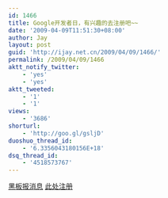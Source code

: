 ```yaml
---
id: 1466
title: Google开发者日，有兴趣的去注册吧~~
date: '2009-04-09T11:51:30+08:00'
author: Jay
layout: post
guid: 'http://ijay.net.cn/2009/04/09/1466/'
permalink: /2009/04/09/1466
aktt_notify_twitter:
    - 'yes'
    - 'yes'
aktt_tweeted:
    - '1'
    - '1'
views:
    - '3686'
shorturl:
    - 'http://goo.gl/gsljD'
duoshuo_thread_id:
    - '6.3356043180156E+18'
dsq_thread_id:
    - '4518573767'
---
```


<a href="http://www.google.com.hk/ggblog/googlechinablog/2009/04/2009_3368.html" target="_blank">黑板报消息</a>
<a href="http://code.google.com/intl/zh-CN/events/developerday/2009/home.html">此处注册</a>